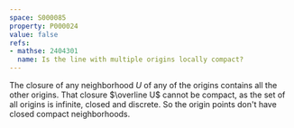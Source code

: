 ```yaml
---
space: S000085
property: P000024
value: false
refs:
- mathse: 2404301
  name: Is the line with multiple origins locally compact?
---
```


The closure of any neighborhood $U$ of any of the origins contains all the other origins.  That closure $\overline U$ cannot be compact, as the set of all origins is infinite, closed and discrete.  So the origin points don't have closed compact neighborhoods.
